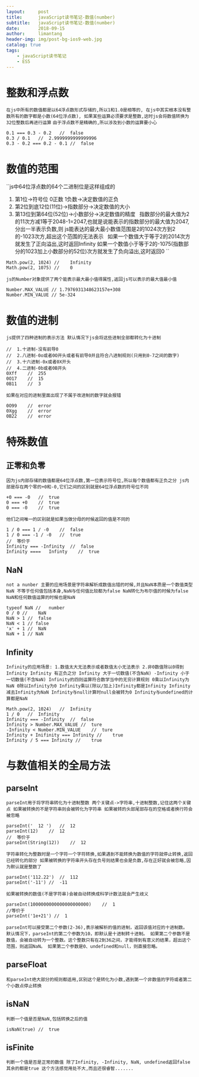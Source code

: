 ```yaml
---
layout:     post
title:      javaScript读书笔记-数值(number)
subtitle:   javaScript读书笔记-数值(number)
date:       2018-09-15
author:     limantang
header-img: img/post-bg-ios9-web.jpg
catalog: true
tags:
    - javaScript读书笔记
    - ES5
---
```


# 整数和浮点数
``
在js中所有的数值都是以64浮点数形式存储的,所以1和1.0是相等的, 在js中其实根本没有整数所有的数字都是小数(64位浮点数),
如果某些运算必须要求是整数,这时js会将数值转换为32位整数后再进行运算
``
``由于浮点数不是精确的,所以涉及到小数的运算要小心
``
```
0.1 === 0.3 - 0.2   //  false
0.3 / 0.1   //  2.9999999999999996
0.3 - 0.2 === 0.2 - 0.1 //  false
```

# 数值的范围
``js中64位浮点数的64个二进制位是这样组成的
1. 第1位->符号位 0正数 1负数->决定数值的正负
2. 第2位到底12位(11位)->指数部分->决定数值的大小
3. 第13位到第64位(52位)->小数部分->决定数值的精度
``
``指数部分的最大值为2的11次方减1等于2048-1=2047,也就是说能表示的指数部分的最大值为2047,分出一半表示负数,则
js能表达的最大最小数值范围是2的1024次方到2的-1023次方,超出这个范围的无法表示
``
``如果一个数值大于等于2的2014次方就发生了正向溢出,这时返回Infinity
如果一个数值小于等于2的-1075(指数部分的1023加上小数部分的52位)次方就发生了负向溢出,这时返回0
``
```
Math.pow(2, 1024) //    Infinity
Math.pow(2, 1075) //    0
```
``js的Number对象提供了两个能表示最大最小值得属性,返回js可以表示的最大值最小值
``
```
Number.MAX_VALUE // 1.7976931348623157e+308
Number.MIN_VALUE // 5e-324
```
# 数值的进制
``js提供了四种进制的表示方法
默认情况下js会将这些进制全部都转化为十进制
``
```
//  1.十进制-没有前导0
//  2.八进制-0o或者0O开头或者有前导0并且符合八进制规则(只用到0-7之间的数字)
//  3.十六进制-0x或者0X开头
//  4.二进制-0b或者0B开头
0Xff    //  255
0O17    //  15
0B11    //  3
```
``如果在对应的进制里面出现了不属于改进制的数字就会报错
``
```
0O99    //  error
0Xgg    //  error
0B22    //  error
```
# 特殊数值
## 正零和负零
``因为js内部存储的数值都是64位浮点数,第一位表示符号位,所以每个数值都有正负之分
js内部是存在两个零的+0和-0,它们之间的区别就是64位浮点数的符号位不同
``
```
+0 === -0   //  true
0 === +0    //  true
0 === -0    //  true
```
``他们之间唯一的区别就是如果当做分母的时候返回的值是不同的
``
```
1 / 0 === 1 / -0    //  false
1 / 0 === -1 / -0   //  true
//  等价于
Infinity === -Infinity  //  false
Infinity ====   Infinty    //  true
```

## NaN
``not a nunber
主要的应用场景是字符串解析成数值出错的时候,并且NaN本质是一个数值类型
NaN 不等于任何值包括本身,NaN与任何值比较都为false
NaN转化为布尔值的时候为false
NaN和任何数值运算的时候也是NaN
``
```
typeof NaN //   number
0 / 0 //    NaN
NaN > 1 //  false
NaN < 1 // false
'x' + 1 //  NaN
NaN + 1 // NaN
```

## Infinity
``Infinity的应用场景:
1.数值太大无法表示或者数值太小无法表示
2.非0数值除以0得到Infinity
Infinity 有正负之分
Infinity 大于一切数值(不含NaN)
-Infinity 小于一切数值(不含NaN)
Infinity的四则运算符合数学当中的无穷计算规则
0乘以Infinity为NaN
0除以Infinity为0
Infinity乘以(除以/加上)Infinity都是Infinity
Infinity减去Infinity为NaN
Infinity与null计算时null会被转为0
Infinity与undefined的计算都是NaN
``
```
Math.pow(2, 1024)   //  Infinity
1 / 0   //  Infinity
Infinity === -Infinity  //  false
Infinity > Number.MAX_VALUE //  ture
-Infinity < Number.MIN_VALUE    //  ture
Infinity + Inifinity === Infinity //    true
Infinity / 5 === Infinity //    true

```

# 与数值相关的全局方法

## parseInt
``parseInt用于将字符串转化为十进制整数
两个关键点->字符串,十进制整数,记住这两个关键点
如果被转换的不是字符串则会被转化为字符串
如果被转的头部尾部存在的空格或者换行符会被忽略
``
```
parseInt('  12 ')   //  12
parseInt(12)    //  12
//  等价于
parseInt(String(12))    //  12
```

``字符串转化为整数时是一个字符一个字符转换,如果遇到不能转换为数值的字符就停止转换,返回已经转化的部分
如果被转换的字符串开头存在负号则结果也会是负数,存在正好就会被忽略,因为默认就是整数了
``
```
parseInt('112.22')  //  112
parseInt('-11') //  -11
```
``如果被转换的数值(不是字符串)会被自动转换成科学计数法就会产生歧义
``
```
parseInt(1000000000000000000000)    //  1
//等价于
parseInt('1e+21') //  1
```
``parseInt可以接受第二个参数(2-36),表示被解析的值的进制，返回该值对应的十进制数。
默认情况下，parseInt的第二个参数为10，即默认是十进制转十进制。
如果第二个参数不是数值，会被自动转为一个整数。这个整数只有在2到36之间，才能得到有意义的结果，超出这个范围，则返回NaN。
如果第二个参数是0、undefined和null，则直接忽略。
``

## parseFloat
``和parseInt绝大部分的规则都适用,区别这个是转化为小数,遇到第一个非数值的字符或者第二个小数点停止转换
``
## isNaN
``判断一个值是否是NaN,包括转换之后的值
``
```
isNaN(true) //  true
```

## isFinite
``判断一个值是否是正常的数值
除了Infinity, -Infinity, NaN, undefined返回false其余的都是true
这个方法感觉用处不大,而且还很睿智.......
``

